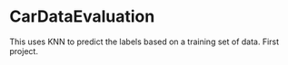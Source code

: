 # CarDataEvaluation

This uses KNN to predict the labels based on a training set of data. First project.
